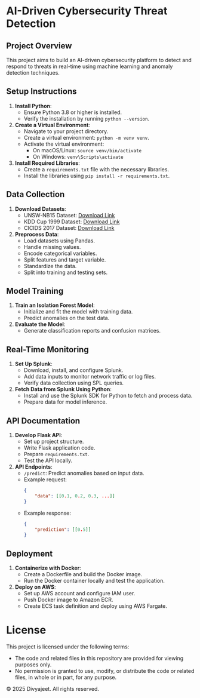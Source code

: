 # AI-Driven Cybersecurity Threat Detection

## Project Overview
This project aims to build an AI-driven cybersecurity platform to detect and respond to threats in real-time using machine learning and anomaly detection techniques.

## Setup Instructions
1. **Install Python**:
   - Ensure Python 3.8 or higher is installed.
   - Verify the installation by running `python --version`.
2. **Create a Virtual Environment**:
   - Navigate to your project directory.
   - Create a virtual environment: `python -m venv venv`.
   - Activate the virtual environment:
     - On macOS/Linux: `source venv/bin/activate`
     - On Windows: `venv\Scripts\activate`
3. **Install Required Libraries**:
   - Create a `requirements.txt` file with the necessary libraries.
   - Install the libraries using `pip install -r requirements.txt`.

## Data Collection
1. **Download Datasets**:
   - UNSW-NB15 Dataset: [Download Link](https://research.unsw.edu.au/projects/unsw-nb15-dataset)
   - KDD Cup 1999 Dataset: [Download Link](http://kdd.ics.uci.edu/databases/kddcup99/kddcup99.html)
   - CICIDS 2017 Dataset: [Download Link](https://www.unb.ca/cic/datasets/ids-2017.html)
2. **Preprocess Data**:
   - Load datasets using Pandas.
   - Handle missing values.
   - Encode categorical variables.
   - Split features and target variable.
   - Standardize the data.
   - Split into training and testing sets.

## Model Training
1. **Train an Isolation Forest Model**:
   - Initialize and fit the model with training data.
   - Predict anomalies on the test data.
2. **Evaluate the Model**:
   - Generate classification reports and confusion matrices.

## Real-Time Monitoring
1. **Set Up Splunk**:
   - Download, install, and configure Splunk.
   - Add data inputs to monitor network traffic or log files.
   - Verify data collection using SPL queries.
2. **Fetch Data from Splunk Using Python**:
   - Install and use the Splunk SDK for Python to fetch and process data.
   - Prepare data for model inference.

## API Documentation
1. **Develop Flask API**:
   - Set up project structure.
   - Write Flask application code.
   - Prepare `requirements.txt`.
   - Test the API locally.
2. **API Endpoints**:
   - `/predict`: Predict anomalies based on input data.
   - Example request:
     ```json
     {
         "data": [[0.1, 0.2, 0.3, ...]]
     }
     ```
   - Example response:
     ```json
     {
         "prediction": [[0.5]]
     }
     ```

## Deployment
1. **Containerize with Docker**:
   - Create a Dockerfile and build the Docker image.
   - Run the Docker container locally and test the application.
2. **Deploy on AWS**:
   - Set up AWS account and configure IAM user.
   - Push Docker image to Amazon ECR.
   - Create ECS task definition and deploy using AWS Fargate.

# License 
This project is licensed under the following terms: 

- The code and related files in this repository are provided for viewing purposes only. 
- No permission is granted to use, modify, or distribute the code or related files, in whole or in part, for any purpose. 

© 2025 Divyajeet. All rights reserved.
